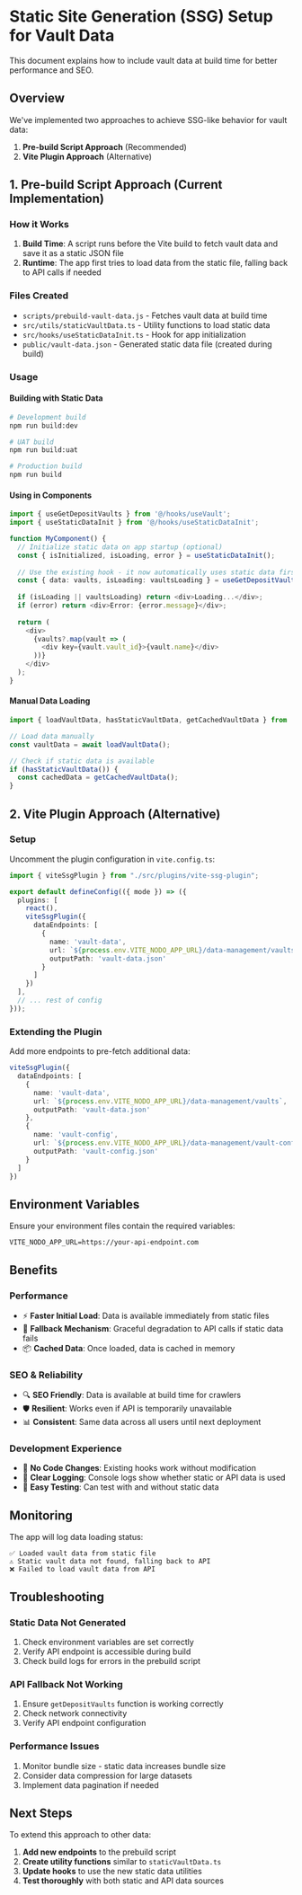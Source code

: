 # Static Site Generation (SSG) Setup for Vault Data

This document explains how to include vault data at build time for better performance and SEO.

## Overview

We've implemented two approaches to achieve SSG-like behavior for vault data:

1. **Pre-build Script Approach** (Recommended)
2. **Vite Plugin Approach** (Alternative)

## 1. Pre-build Script Approach (Current Implementation)

### How it Works

1. **Build Time**: A script runs before the Vite build to fetch vault data and save it as a static JSON file
2. **Runtime**: The app first tries to load data from the static file, falling back to API calls if needed

### Files Created

- `scripts/prebuild-vault-data.js` - Fetches vault data at build time
- `src/utils/staticVaultData.ts` - Utility functions to load static data
- `src/hooks/useStaticDataInit.ts` - Hook for app initialization
- `public/vault-data.json` - Generated static data file (created during build)

### Usage

#### Building with Static Data

```bash
# Development build
npm run build:dev

# UAT build  
npm run build:uat

# Production build
npm run build
```

#### Using in Components

```typescript
import { useGetDepositVaults } from '@/hooks/useVault';
import { useStaticDataInit } from '@/hooks/useStaticDataInit';

function MyComponent() {
  // Initialize static data on app startup (optional)
  const { isInitialized, isLoading, error } = useStaticDataInit();
  
  // Use the existing hook - it now automatically uses static data first
  const { data: vaults, isLoading: vaultsLoading } = useGetDepositVaults();
  
  if (isLoading || vaultsLoading) return <div>Loading...</div>;
  if (error) return <div>Error: {error.message}</div>;
  
  return (
    <div>
      {vaults?.map(vault => (
        <div key={vault.vault_id}>{vault.name}</div>
      ))}
    </div>
  );
}
```

#### Manual Data Loading

```typescript
import { loadVaultData, hasStaticVaultData, getCachedVaultData } from '@/utils/staticVaultData';

// Load data manually
const vaultData = await loadVaultData();

// Check if static data is available
if (hasStaticVaultData()) {
  const cachedData = getCachedVaultData();
}
```

## 2. Vite Plugin Approach (Alternative)

### Setup

Uncomment the plugin configuration in `vite.config.ts`:

```typescript
import { viteSsgPlugin } from "./src/plugins/vite-ssg-plugin";

export default defineConfig(({ mode }) => ({
  plugins: [
    react(),
    viteSsgPlugin({
      dataEndpoints: [
        {
          name: 'vault-data',
          url: `${process.env.VITE_NODO_APP_URL}/data-management/vaults`,
          outputPath: 'vault-data.json'
        }
      ]
    })
  ],
  // ... rest of config
}));
```

### Extending the Plugin

Add more endpoints to pre-fetch additional data:

```typescript
viteSsgPlugin({
  dataEndpoints: [
    {
      name: 'vault-data',
      url: `${process.env.VITE_NODO_APP_URL}/data-management/vaults`,
      outputPath: 'vault-data.json'
    },
    {
      name: 'vault-config',
      url: `${process.env.VITE_NODO_APP_URL}/data-management/vault-config`,
      outputPath: 'vault-config.json'
    }
  ]
})
```

## Environment Variables

Ensure your environment files contain the required variables:

```env
VITE_NODO_APP_URL=https://your-api-endpoint.com
```

## Benefits

### Performance
- ⚡ **Faster Initial Load**: Data is available immediately from static files
- 🔄 **Fallback Mechanism**: Graceful degradation to API calls if static data fails
- 📦 **Cached Data**: Once loaded, data is cached in memory

### SEO & Reliability
- 🔍 **SEO Friendly**: Data is available at build time for crawlers
- 🛡️ **Resilient**: Works even if API is temporarily unavailable
- 📊 **Consistent**: Same data across all users until next deployment

### Development Experience
- 🔧 **No Code Changes**: Existing hooks work without modification
- 📝 **Clear Logging**: Console logs show whether static or API data is used
- 🧪 **Easy Testing**: Can test with and without static data

## Monitoring

The app will log data loading status:

```
✅ Loaded vault data from static file
⚠️ Static vault data not found, falling back to API
❌ Failed to load vault data from API
```

## Troubleshooting

### Static Data Not Generated

1. Check environment variables are set correctly
2. Verify API endpoint is accessible during build
3. Check build logs for errors in the prebuild script

### API Fallback Not Working

1. Ensure `getDepositVaults` function is working correctly
2. Check network connectivity
3. Verify API endpoint configuration

### Performance Issues

1. Monitor bundle size - static data increases bundle size
2. Consider data compression for large datasets
3. Implement data pagination if needed

## Next Steps

To extend this approach to other data:

1. **Add new endpoints** to the prebuild script
2. **Create utility functions** similar to `staticVaultData.ts`
3. **Update hooks** to use the new static data utilities
4. **Test thoroughly** with both static and API data sources 